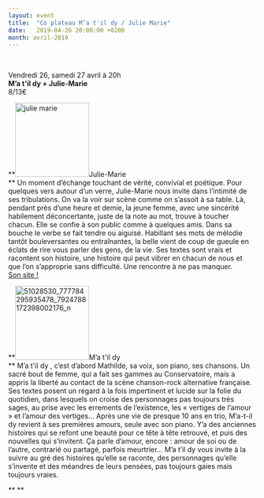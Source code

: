 ```yaml
---
layout: event
title:  "Co plateau M’a t'il dy / Julie Marie"
date:   2019-04-26 20:00:00 +0200
month: avril-2019
---
```

&nbsp;

Vendredi 26, samedi 27 avril à 20h  
**M’a t'il dy + Julie-Marie**  
8/13€

**<img class=" size-thumbnail wp-image-6057 alignleft" src="http://localhost/wpagendarts/wp-content/uploads/2019/02/julie-marie.jpg?w=150" alt="julie marie" width="150" height="150" srcset="http://localhost/wpagendarts/wp-content/uploads/2019/02/julie-marie.jpg 600w, http://localhost/wpagendarts/wp-content/uploads/2019/02/julie-marie-300x300.jpg 300w, http://localhost/wpagendarts/wp-content/uploads/2019/02/julie-marie-150x150.jpg 150w" sizes="(max-width: 150px) 100vw, 150px" />Julie-Marie  
** Un moment d’échange touchant de vérité, convivial et poétique. Pour quelques vers autour d’un verre, Julie-Marie nous invite dans l’intimité de ses tribulations. On va la voir sur scène comme on s’assoit à sa table. Là, pendant près d’une heure et demie, la jeune femme, avec une sincérité habilement déconcertante, juste de la note au mot, trouve à toucher chacun. Elle se confie à son public comme à quelques amis. Dans sa bouche le verbe se fait tendre ou aiguisé. Habillant ses mots de mélodie tantôt bouleversantes ou entraînantes, la belle vient de coup de gueule en éclats de rire vous parler des gens, de la vie. Ses textes sont vrais et racontent son histoire, une histoire qui peut vibrer en chacun de nous et que l’on s’approprie sans difficulté. Une rencontre à ne pas manquer.  
[Son site !](https://www.julie-marie.net/)

**<img class=" size-thumbnail wp-image-6153 alignleft" src="http://localhost/wpagendarts/wp-content/uploads/2019/03/51028530_777784295935478_7924788172398002176_n.jpg?w=150" alt="51028530_777784295935478_7924788172398002176_n" width="150" height="150" srcset="http://localhost/wpagendarts/wp-content/uploads/2019/03/51028530_777784295935478_7924788172398002176_n.jpg 964w, http://localhost/wpagendarts/wp-content/uploads/2019/03/51028530_777784295935478_7924788172398002176_n-300x300.jpg 300w, http://localhost/wpagendarts/wp-content/uploads/2019/03/51028530_777784295935478_7924788172398002176_n-150x150.jpg 150w, http://localhost/wpagendarts/wp-content/uploads/2019/03/51028530_777784295935478_7924788172398002176_n-768x768.jpg 768w" sizes="(max-width: 150px) 100vw, 150px" />M’a t'il dy  
** M’a t'il dy , c’est d’abord Mathilde, sa voix, son piano, ses chansons. Un sacré bout de femme, qui a fait ses gammes au Conservatoire, mais a appris la liberté au contact de la scène chanson-rock alternative française. Ses textes posent un regard à la fois impertinent et lucide sur la folie du quotidien, dans lesquels on croise des personnages pas toujours très sages, au prise avec les errements de l’existence, les « vertiges de l’amour » et l’amour des vertiges… Après une vie de presque 10 ans en trio, M’a-t-il dy revient à ses premières amours, seule avec son piano. Y’a des anciennes histoires qui se refont une beauté pour ce tête à tête retrouvé, et puis des nouvelles qui s’invitent. Ça parle d’amour, encore : amour de soi ou de l’autre, contrarié ou partagé, parfois meurtrier… M’a t’il dy vous invite à la suivre au gré des histoires qu’elle se raconte, des personnages qu’elle s’invente et des méandres de leurs pensées, pas toujours gaies mais toujours vraies.

** **